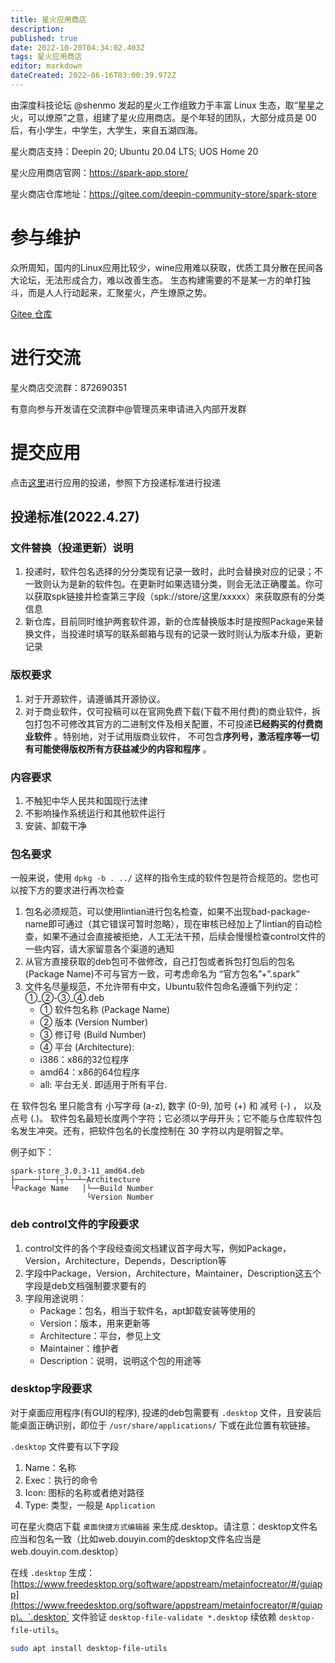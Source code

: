 ```yaml
---
title: 星火应用商店
description: 
published: true
date: 2022-10-20T04:34:02.403Z
tags: 星火应用商店
editor: markdown
dateCreated: 2022-06-16T03:00:39.972Z
---
```


由深度科技论坛 @shenmo 发起的星火工作组致力于丰富 Linux 生态，取“星星之火，可以燎原”之意，组建了星火应用商店。是个年轻的团队，大部分成员是 00 后，有小学生，中学生，大学生，来自五湖四海。

星火商店支持：Deepin 20; Ubuntu 20.04 LTS; UOS Home 20

星火应用商店官网：https://spark-app.store/

星火商店仓库地址：https://gitee.com/deepin-community-store/spark-store

# 参与维护

众所周知，国内的Linux应用比较少，wine应用难以获取，优质工具分散在民间各大论坛，无法形成合力，难以改善生态。 生态构建需要的不是某一方的单打独斗，而是人人行动起来，汇聚星火，产生燎原之势。

[Gitee 仓库](https://gitee.com/deepin-community-store/spark-store)

# 进行交流

星火商店交流群：872690351

有意向参与开发请在交流群中@管理员来申请进入内部开发群

# 提交应用

点击[这里](https://upload.deepinos.org/)进行应用的投递，参照下方投递标准进行投递

## 投递标准(2022.4.27)

### 文件替换（投递更新）说明

1. 投递时，软件包名选择的分分类现有记录一致时，此时会替换对应的记录；不一致则认为是新的软件包。在更新时如果选错分类，则会无法正确覆盖。你可以获取spk链接并检查第三字段（spk://store/这里/xxxxx）来获取原有的分类信息
2. 新仓库，目前同时维护两套软件源，新的仓库替换版本时是按照Package来替换文件，当投递时填写的联系邮箱与现有的记录一致时则认为版本升级，更新记录

### 版权要求

1. 对于开源软件，请遵循其开源协议。
2. 对于商业软件，仅可投稿可以在官网免费下载(下载不用付费)的商业软件，拆包打包不可修改其官方的二进制文件及相关配置，不可投递**已经购买的付费商业软件** 。特别地，对于试用版商业软件， 不可包含**序列号，激活程序等一切有可能使得版权所有方获益减少的内容和程序** 。

### 内容要求

1. 不触犯中华人民共和国现行法律
2. 不影响操作系统运行和其他软件运行
3. 安装、卸载干净

### 包名要求

一般来说，使用 `dpkg -b . ../` 这样的指令生成的软件包是符合规范的。您也可以按下方的要求进行再次检查

1. 包名必须规范，可以使用lintian进行包名检查，如果不出现bad-package-name即可通过（其它错误可暂时忽略），现在审核已经加上了lintian的自动检查，如果不通过会直接被拒绝，人工无法干预，后续会慢慢检查control文件的一些内容，请大家留意各个渠道的通知
2. 从官方直接获取的deb包可不做修改，自己打包或者拆包打包后的包名(Package Name)不可与官方一致，可考虑命名为 “官方包名”+”.spark”
3. 文件名尽量规范，不允许带有中文，Ubuntu软件包命名遵循下列约定： ①\_②-③\_④.deb 
	* ① 软件包名称 (Package Name)
	* ② 版本 (Version Number)
	* ③ 修订号 (Build Number)
	* ④ 平台 (Architecture):
  	- i386：x86的32位程序
    - amd64：x86的64位程序	
    - all: 平台无关. 即适用于所有平台.

在 软件包名 里只能含有 小写字母 (a-z), 数字 (0-9), 加号 (+) 和 减号 (-) ， 以及 点号 (.)。 软件包名最短长度两个字符；它必须以字母开头；它不能与仓库软件包名发生冲突。还有，把软件包名的长度控制在 30 字符以内是明智之举。

例子如下：

```
spark-store_3.0.3-11_amd64.deb
├─────┘└──┤┬└──┴─Architecture
└Package Name   │└──Build Number
                 └Version Number
```

### deb control文件的字段要求

1. control文件的各个字段经查阅文档建议首字母大写，例如Package，Version，Architecture，Depends，Description等
2. 字段中Package，Version，Architecture，Maintainer，Description这五个字段是deb文档强制要求要有的
3. 字段用途说明：
	* Package：包名，相当于软件名，apt卸载安装等使用的
	* Version：版本，用来更新等
	* Architecture：平台，参见上文
	* Maintainer：维护者
	* Description：说明，说明这个包的用途等

### desktop字段要求

对于桌面应用程序(有GUI的程序), 投递的deb包需要有 `.desktop` 文件，且安装后能桌面正确识别，即位于 `/usr/share/applications/` 下或在此位置有软链接。

`.desktop` 文件要有以下字段

1. Name：名称
2. Exec：执行的命令
3. Icon: 图标的名称或者绝对路径
4. Type: 类型，一般是 `Application`

可在星火商店下载 `桌面快捷方式编辑器` 来生成.desktop。请注意：desktop文件名应当和包名一致（比如web.douyin.com的desktop文件名应当是web.douyin.com.desktop）

在线 `.desktop` 生成：[https://www.freedesktop.org/software/appstream/metainfocreator/#/guiapp](https://www.freedesktop.org/software/appstream/metainfocreator/#/guiapp)。`.desktop` 文件验证 `desktop-file-validate *.desktop` 续依赖 `desktop-file-utils`。

```bash
sudo apt install desktop-file-utils
```